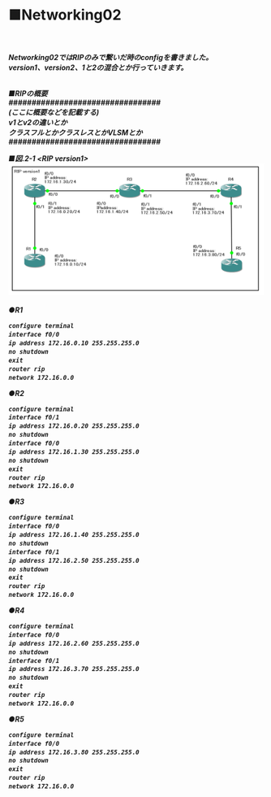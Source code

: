 <h1>■Networking02</h2><br>
<h5>Networking02ではRIPのみで繋いだ時のconfigを書きました。<br>
version1、version2、1と2の混合とか行っていきます。<br><br>

■RIPの概要<br>
#################################<br>
(ここに概要などを記載する)<br>
v1とv2の違いとか<br>
クラスフルとかクラスレスとかVLSMとか<br>
#################################<br>

■図.2-1 \<RIP version1\><br>
<img src="https://raw.githubusercontent.com/sola-akiduki/networking_info/master/NetworkConfig/images/Networking02_RIP_v1.PNG"><br><br>
●R1
```html
configure terminal
interface f0/0
ip address 172.16.0.10 255.255.255.0
no shutdown
exit
router rip
network 172.16.0.0
```
●R2
```html
configure terminal
interface f0/1
ip address 172.16.0.20 255.255.255.0
no shutdown
interface f0/0
ip address 172.16.1.30 255.255.255.0
no shutdown
exit
router rip
network 172.16.0.0
```
●R3
```html
configure terminal
interface f0/0
ip address 172.16.1.40 255.255.255.0
no shutdown
interface f0/1
ip address 172.16.2.50 255.255.255.0
no shutdown
exit
router rip
network 172.16.0.0
```
●R4
```html
configure terminal
interface f0/0
ip address 172.16.2.60 255.255.255.0
no shutdown
interface f0/1
ip address 172.16.3.70 255.255.255.0
no shutdown
exit
router rip
network 172.16.0.0
```
●R5
```html
configure terminal
interface f0/0
ip address 172.16.3.80 255.255.255.0
no shutdown
exit
router rip
network 172.16.0.0
```


